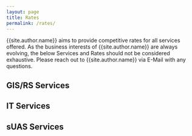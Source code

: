 ```yaml
---
layout: page
title: Rates
permalink: /rates/
---
```

{{site.author.name}} aims to provide competitive rates for all services offered. As the business interests of {{site.author.name}} are always evolving, the below Services and Rates should not be considered exhaustive. Please reach out to {{site.author.name}} via E-Mail with any questions.

## GIS/RS Services

## IT Services

## sUAS Services
